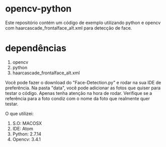 # opencv-python

Este repositório contém um código de exemplo utilizando python e opencv com haarcascade_frontalface_alt.xml para detecção de face.

# dependências
1. opencv
2. python
3. haarcascade_frontalface_alt.xml


Você pode fazer o download do "Face-Detection.py" e rodar na sua IDE de preferência. Na pasta "data", você pode adicionar as fotos que quiser para testar o código. Apenas tenha atenção na hora de rodar. Verifique se a referência para a foto condiz com o nome da foto que realmente quer testar.

O que utilizei:
1. S.O: MACOSX
2. IDE: Atom
3. Python: 2.7.14
4. Opencv: 3.4.1
